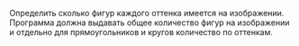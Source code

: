 Определить сколько фигур каждого оттенка имеется на изображении. Программа должна выдавать общее количество фигур на изображении и отдельно для прямоугольников и кругов количество по оттенкам.